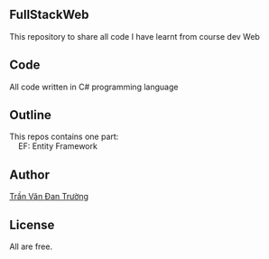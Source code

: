 ## FullStackWeb
This repository to share all code I have learnt from course dev Web

## Code
All code written in C# programming language

## Outline
This repos contains one part:
<br />&nbsp;&nbsp;&nbsp;&nbsp;EF: Entity Framework
  
## Author
[Trần Văn Đan Trường](https://www.facebook.com/Tran.Truong.MMCII)

## License
All are free.
